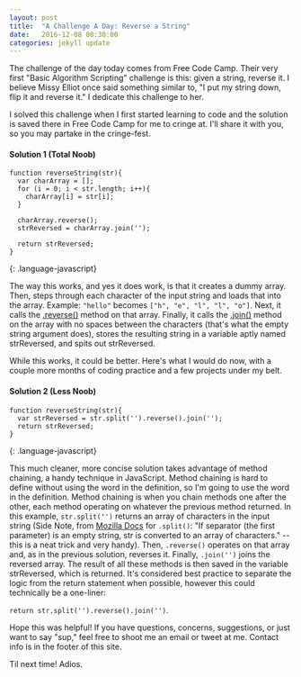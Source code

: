 ```yaml
---
layout: post
title:  "A Challenge A Day: Reverse a String"
date:   2016-12-08 00:30:00
categories: jekyll update
---
```

The challenge of the day today comes from Free Code Camp. Their very first "Basic Algorithm Scripting" challenge is this: given a string, reverse it. I believe Missy Elliot once said something similar to, "I put my string down, flip it and reverse it." I dedicate this challenge to her.

I solved this challenge when I first started learning to code and the solution is saved there in Free Code Camp for me to cringe at. I'll share it with you, so you may partake in the cringe-fest.

#### Solution 1 (Total Noob)
```
function reverseString(str){
  var charArray = [];
  for (i = 0; i < str.length; i++){
    charArray[i] = str[i];
  }

  charArray.reverse();
  strReversed = charArray.join('');

  return strReversed;
}
```
{: .language-javascript}

The way this works, and yes it does work, is that it creates a dummy array. Then, steps through each character of the input string and loads that into the array. Example: `"hello"` becomes `["h", "e", "l", "l", "o"]`. Next, it calls the [.reverse()](https://developer.mozilla.org/en-US/docs/Web/JavaScript/Reference/Global_Objects/Array/reverse) method on that array.  Finally, it calls the [.join()](https://developer.mozilla.org/en-US/docs/Web/JavaScript/Reference/Global_Objects/Array/join) method on the array with no spaces between the characters (that's what the empty string argument does), stores the resulting string in a variable aptly named strReversed, and spits out strReversed.

While this works, it could be better. Here's what I would do now, with a couple more months of coding practice and a few projects under my belt.

#### Solution 2 (Less Noob)
```
function reverseString(str){
  var strReversed = str.split('').reverse().join('');
  return strReversed;
}
```
{: .language-javascript}

This much cleaner, more concise solution takes advantage of method chaining, a handy technique in JavaScript. Method chaining is hard to define without using the word in the definition, so I'm going to use the word in the definition. Method chaining is when you chain methods one after the other, each method operating on whatever the previous method returned. In this example, `str.split('')` returns an array of characters in the input string (Side Note, from [Mozilla Docs](https://developer.mozilla.org/en-US/docs/Web/JavaScript/Reference/Global_Objects/String/split) for `.split()`: "If separator (the first parameter) is an empty string, str is converted to an array of characters." -- this is a neat trick and very handy). Then, `.reverse()` operates on that array and, as in the previous solution, reverses it. Finally, `.join('')` joins the reversed array. The result of all these methods is then saved in the variable strReversed, which is returned. It's considered best practice to separate the logic from the return statement when possible, however this could technically be a one-liner:

`return str.split('').reverse().join('')`.

Hope this was helpful! If you have questions, concerns, suggestions, or just want to say "sup," feel free to shoot me an email or tweet at me. Contact info is in the footer of this site.

Til next time! Adios.
